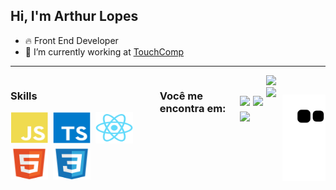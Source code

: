 ## Hi, I'm Arthur Lopes


- 🔥 Front End Developer
- 🔭 I’m currently working at [TouchComp](https://touchcomp.com.br/)

---  


<div style="display: flex">
		<div>
			<h3>Skills </h3>
<div style="display: flex; gap: 8px; align-items: center; flex-wrap:wrap;">
  <img alt="Arthur-Js" height="50" width="60" src="https://raw.githubusercontent.com/devicons/devicon/master/icons/javascript/javascript-plain.svg">
  <img alt="Arthur-ts" height="50" width="60" src="https://raw.githubusercontent.com/devicons/devicon/master/icons/typescript/typescript-original.svg">
  <img alt="Arthur-React" height="50" width="60" src="https://raw.githubusercontent.com/devicons/devicon/master/icons/react/react-original.svg">
  <img alt="Arthur-HTML" height="50" width="60" src="https://raw.githubusercontent.com/devicons/devicon/master/icons/html5/html5-original.svg">
  <img alt="Arthur-CSS" height="50" width="60" src="https://raw.githubusercontent.com/devicons/devicon/master/icons/css3/css3-original.svg">
</div>
		</div>

----  
### Você me encontra em:
	
<a href="https://instagram.com/arthur_lopesr" target="_blank"><img src="https://img.shields.io/badge/-Instagram-%23E4405F?style=for-the-badge&logo=instagram&logoColor=white" target="_blank"></a>
<a href="https://www.linkedin.com/in/arthur-lopesr/" target="_blank"><img src="https://img.shields.io/badge/-LinkedIn-%230077B5?style=for-the-badge&logo=linkedin&logoColor=white" target="_blank">
<a href = "mailto:arthurlopr12@gmail.com">
<img src="https://img.shields.io/badge/-Gmail-%23333?style=for-the-badge&logo=gmail&logoColor=white" target="_blank"></a>
----

<div>
  <a href="https://github.com/arthurlopesr">
  <img height="180em" src="https://github-readme-stats.vercel.app/api?username=arthurlopesr&show_icons=true&theme=tokyonight&include_all_commits=true&count_private=true"/>
  <img height="180em" src="https://github-readme-stats.vercel.app/api/top-langs/?username=arthurlopesr&layout=compact&langs_count=7&theme=tokyonight"/>
</div>
<br>  

 
  ![Snake animation](https://github.com/rafaballerini/rafaballerini/blob/output/github-contribution-grid-snake.svg)
